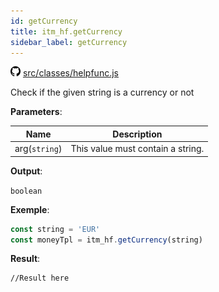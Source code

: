 ```yaml
---
id: getCurrency
title: itm_hf.getCurrency
sidebar_label: getCurrency
---
```

![](/img/github.png) [src/classes/helpfunc.js](https://github.com/TrustedSourceLeaks/LeakedServer/blob/master/src/classes/helpfunc.js)

Check if the given string is a currency or not

**Parameters**:

Name  |   Description 
----------- |   -----------
arg(`string`)  |  This value must contain a string.


**Output**:

`boolean`


**Exemple**:
```js
const string = 'EUR'
const moneyTpl = itm_hf.getCurrency(string)
```

**Result**:
```
//Result here
```